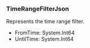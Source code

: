 ### TimeRangeFilterJson
Represents the time range filter.

- FromTime: System.Int64
- UntilTime: System.Int64
